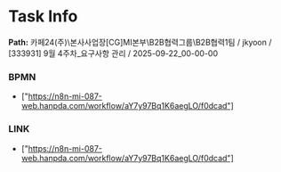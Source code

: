 # Task Info

**Path:** 카페24(주)\본사사업장\[CG]MI본부\B2B협력그룹\B2B협력1팀 / jkyoon / [333931] 9월 4주차_요구사항 관리 / 2025-09-22_00-00-00

### BPMN
- ["https://n8n-mi-087-web.hanpda.com/workflow/aY7y97Bq1K6aegLO/f0dcad"]

### LINK
- ["https://n8n-mi-087-web.hanpda.com/workflow/aY7y97Bq1K6aegLO/f0dcad"]

